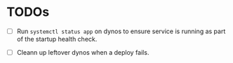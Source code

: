 # TODOs

- [ ] Run `systemctl status app` on dynos to ensure service is running as part of the startup health check.
- [ ] Cleann up leftover dynos when a deploy fails.


